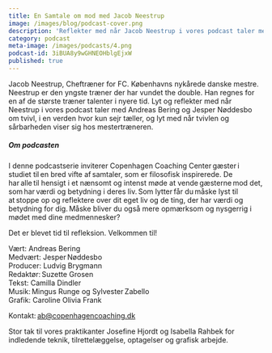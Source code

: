 ```yaml
---
title: En Samtale om mod med Jacob Neestrup
image: /images/blog/podcast-cover.png
description: 'Reflekter med når Jacob Neestrup i vores podcast taler med Andreas Bering og Jesper Nøddesbo om tvivl, i en verden hvor kun sejr tæller, og lyt med når tvivlen og sårbarheden viser sig hos mestertræneren. Lyt med her.'
category: podcast
meta-image: /images/podcasts/4.png
podcast-id: 3iBUA8y9wGHNEOHblgEjxW
published: true
---
```


Jacob Neestrup, Cheftræner for FC. Københavns nykårede danske mestre. Neestrup er den yngste træner der har vundet the double. Han regnes for en af de største træner talenter i nyere tid. Lyt og reflekter med når Neestrup i vores podcast taler med Andreas Bering og Jesper Nøddesbo om tvivl, i en verden hvor kun sejr tæller, og lyt med når tvivlen og sårbarheden viser sig hos mestertræneren.

##### Om podcasten

I denne podcastserie inviterer Copenhagen Coaching Center gæster i studiet til en bred vifte af samtaler, som er filosofisk inspirerede. De har alle til hensigt i et nænsomt og intenst møde at vende gæsterne mod det, som har værdi og betydning i deres liv. Som lytter får du måske lyst til at stoppe op og reflektere over dit eget liv og de ting, der har værdi og betydning for dig. Måske bliver du også mere opmærksom og nysgerrig i mødet med dine medmennesker?

Det er blevet tid til refleksion. Velkommen til!  

Vært: Andreas Bering<br>
Medvært: Jesper Nøddesbo<br>
Producer: Ludvig Brygmann<br>
Redaktør: Suzette Grosen<br>
Tekst: Camilla Dindler<br>
Musik: Mingus Runge og Sylvester Zabello<br>
Grafik: Caroline Olivia Frank

Kontakt: ab@copenhagencoaching.dk

Stor tak til vores praktikanter Josefine Hjordt og Isabella Rahbek for indledende teknik, tilrettelæggelse, optagelser og grafisk arbejde.